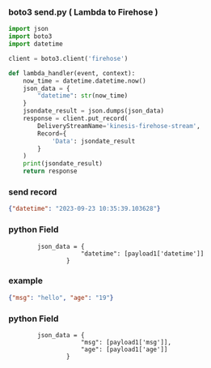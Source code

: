 ### boto3 send.py ( Lambda to Firehose )
```python
import json
import boto3
import datetime

client = boto3.client('firehose')

def lambda_handler(event, context):
    now_time = datetime.datetime.now()
    json_data = {
        "datetime": str(now_time)
    }
    jsondate_result = json.dumps(json_data)
    response = client.put_record(
        DeliveryStreamName='kinesis-firehose-stream',
        Record={
            'Data': jsondate_result
        }
    )
    print(jsondate_result)
    return response
```

### send record
```json
{"datetime": "2023-09-23 10:35:39.103628"}
```
### python Field
```
        json_data = {
                    "datetime": [payload1['datetime']]
                }
```

### example
```json
{"msg": "hello", "age": "19"}
```

### python Field
```
        json_data = {
                    "msg": [payload1['msg']],
                    "age": [payload1['age']]
                }
```